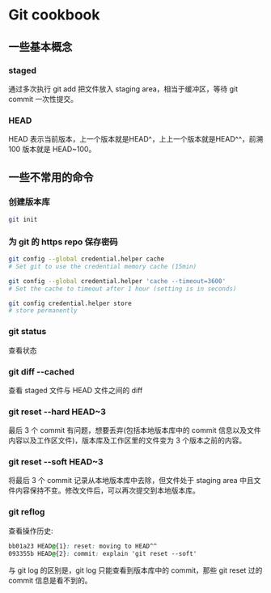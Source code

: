 # Git cookbook

## 一些基本概念

### staged

通过多次执行 git add 把文件放入 staging area，相当于缓冲区，等待 git commit 一次性提交。

### HEAD

HEAD 表示当前版本，上一个版本就是HEAD^，上上一个版本就是HEAD^^，前溯 100 版本就是 HEAD~100。

## 一些不常用的命令

### 创建版本库

```bash
git init
```

### 为 git 的 https repo 保存密码

```bash
git config --global credential.helper cache
# Set git to use the credential memory cache (15min)

git config --global credential.helper 'cache --timeout=3600'
# Set the cache to timeout after 1 hour (setting is in seconds)

git config credential.helper store
# store permanently
```

### git status

查看状态

### git diff --cached

查看 staged 文件与 HEAD 文件之间的 diff 

### git reset --hard HEAD~3

最后 3 个 commit 有问题，想要丢弃(包括本地版本库中的 commit 信息以及文件内容以及工作区文件)，版本库及工作区里的文件变为 3 个版本之前的内容。

### git reset --soft HEAD~3

将最后 3 个 commit 记录从本地版本库中去除，但文件处于 staging area 中且文件内容保持不变。修改文件后，可以再次提交到本地版本库。

### git reflog

查看操作历史:

```css
bb01a23 HEAD@{1}: reset: moving to HEAD^^
093355b HEAD@{2}: commit: explain 'git reset --soft'
```

与 git log 的区别是，git log 只能查看到版本库中的 commit，那些 git reset 过的 commit 信息是看不到的。